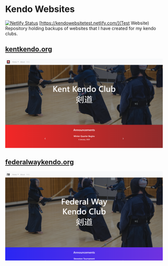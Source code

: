 # Kendo Websites
[![Netlify Status](https://api.netlify.com/api/v1/badges/f73834cd-6367-48ae-b55c-07942e2ce35c/deploy-status)](https://app.netlify.com/sites/kendowebsitetest/deploys) [https://kendowebsitetest.netlify.com/](Test Website)    
Repository holding backups of websites that I have created for my kendo clubs.

## [kentkendo.org](http://kentkendo.org)
![Kent Home](kentkendo/kenthome.png)

## [federalwaykendo.org](http://federalwaykendo.org)
![Federal Way Home](fwkendo/fwhome.png)
